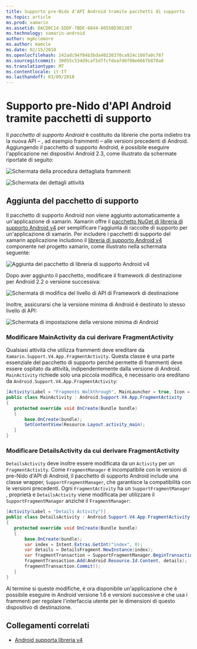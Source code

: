 ```yaml
---
title: Supporto pre-Nido d'API Android tramite pacchetti di supporto
ms.topic: article
ms.prod: xamarin
ms.assetid: DACD0C14-5DDF-7BDE-6844-80550D301307
ms.technology: xamarin-android
author: mgmclemore
ms.author: mamcle
ms.date: 02/15/2018
ms.openlocfilehash: 242adc94f04b3bda40238370ca924c1807a0c787
ms.sourcegitcommit: 30055c534d9caf5dffcfdeafd6f08e666fb870a8
ms.translationtype: MT
ms.contentlocale: it-IT
ms.lasthandoff: 03/09/2018
---
```

# <a name="supporting-pre-honeycomb-android-using-support-packages"></a>Supporto pre-Nido d'API Android tramite pacchetti di supporto

Il *pacchetto di supporto Android* è costituito da librerie che porta indietro tra la nuova API &ndash; , ad esempio frammenti &ndash; alle versioni precedenti di Android. Aggiungendo il pacchetto di supporto Android, è possibile eseguire l'applicazione nei dispositivi Android 2.3, come illustrato da schermate riportate di seguito:

![Schermata della procedura dettagliata frammenti](supporting-pre-honeycomb-images/00.png)

![Schermata dei dettagli attività](supporting-pre-honeycomb-images/01.png)


## <a name="adding-the-support-package"></a>Aggiunta del pacchetto di supporto

Il pacchetto di supporto Android non viene aggiunto automaticamente a un'applicazione di xamarin. Xamarin offre il [pacchetto NuGet di libreria di supporto Android v4](https://www.nuget.org/packages/Xamarin.Android.Support.v4/) per semplificare l'aggiunta di raccolte di supporto per un'applicazione di xamarin.
Per includere i pacchetti di supporto del xamarin applicazione includono il [libreria di supporto Android v4](https://www.nuget.org/packages/Xamarin.Android.Support.v4/) componente nel progetto xamarin, come illustrato nella schermata seguente:

![Aggiunta del pacchetto di libreria di supporto Android v4](supporting-pre-honeycomb-images/02.png)

Dopo aver aggiunto il pacchetto, modificare il framework di destinazione per Android 2.2 o versione successiva:

![Schermata di modifica del livello di API di Framework di destinazione](supporting-pre-honeycomb-images/03.png)

Inoltre, assicurarsi che la versione minima di Android è destinato lo stesso livello di API:

![Schermata di impostazione della versione minima di Android](supporting-pre-honeycomb-images/04.png)



### <a name="change-mainactivity-to-derive-from-fragmentactivity"></a>Modificare MainActivity da cui derivare FragmentActivity

Qualsiasi attività che utilizza frammenti deve ereditare da `Xamarin.Support.V4.App.FragmentActivity`. Questa classe è una parte essenziale del pacchetto di supporto perché permette di frammenti deve essere ospitato da attività, indipendentemente dalla versione di Android. `MainActivity` richiede solo una piccola modifica, è necessario ora ereditano da `Android.Support.V4.App.FragmentActivity`:

```csharp
[Activity(Label = "Fragments Walkthrough", MainLauncher = true, Icon = "@drawable/launcher")]
public class MainActivity : Android.Support.V4.App.FragmentActivity
{
   protected override void OnCreate(Bundle bundle)
   {
       base.OnCreate(bundle);
       SetContentView(Resource.Layout.activity_main);
   }
}
```


### <a name="change-detailsactivity-to-derive-from-fragmentactivity"></a>Modificare DetailsActivity da cui derivare FragmentActivity

`DetailsActivity` deve inoltre essere modificata da un `Activity` per un `FragmentActivity`. Come `FragmentManager` è incompatibile con le versioni di pre-Nido d'API di Android, il pacchetto di supporto Android include una classe wrapper, `SupportFragmentManager`, che garantisce la compatibilità con le versioni precedenti. Ogni `FragmentActivity` ha un `SupportFragmentManager` , proprietà e `DetailsActivity` viene modificata per utilizzare il `SupportFragmentManager` anziché il `FragmentManager`:

```csharp
[Activity(Label = "Details Activity")]
public class DetailsActivity : Android.Support.V4.App.FragmentActivity
{
   protected override void OnCreate(Bundle bundle)
   {
       base.OnCreate(bundle);
       var index = Intent.Extras.GetInt("index", 0);
       var details = DetailsFragment.NewInstance(index);
       var fragmentTransaction = SupportFragmentManager.BeginTransaction(); // Notice the change from FragmentManager to SupportFragmentManager
       fragmentTransaction.Add(Android.Resource.Id.Content, details);
       fragmentTransaction.Commit();
   }
}
```

Al termine si queste modifiche, è ora disponibile un'applicazione che è possibile eseguire in Android versione 1.6 e versioni successive e che usa i frammenti per regolare l'interfaccia utente per le dimensioni di questo dispositivo di destinazione.


## <a name="related-links"></a>Collegamenti correlati

- [Android supporta libreria v4](https://www.nuget.org/packages/Xamarin.Android.Support.v4)
